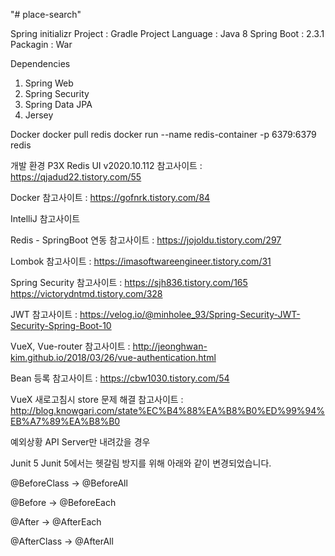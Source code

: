 "# place-search" 

Spring initializr
Project : Gradle Project
Language : Java 8
Spring Boot : 2.3.1
Packagin : War

Dependencies
1) Spring Web
2) Spring Security
3) Spring Data JPA
4) Jersey


Docker
docker pull redis
docker run --name redis-container -p 6379:6379 redis

개발 환경
P3X Redis UI v2020.10.112
참고사이트 : https://qjadud22.tistory.com/55

Docker
참고사이트 : https://gofnrk.tistory.com/84

IntelliJ
참고사이트

Redis - SpringBoot 연동
참고사이트 : https://jojoldu.tistory.com/297

Lombok
참고사이트 : https://imasoftwareengineer.tistory.com/31

Spring Security
참고사이트 : 
https://sjh836.tistory.com/165
https://victorydntmd.tistory.com/328

JWT
참고사이트 :
https://velog.io/@minholee_93/Spring-Security-JWT-Security-Spring-Boot-10


VueX, Vue-router
참고사이트 : http://jeonghwan-kim.github.io/2018/03/26/vue-authentication.html

Bean 등록
참고사이트 : https://cbw1030.tistory.com/54

VueX 새로고침시 store 문제 해결
참고사이트 : http://blog.knowgari.com/state%EC%B4%88%EA%B8%B0%ED%99%94%EB%A7%89%EA%B8%B0



예외상황
API Server만 내려갔을 경우

Junit 5
Junit 5에서는 헷갈림 방지를 위해 아래와 같이 변경되었습니다.

@BeforeClass -> @BeforeAll

@Before -> @BeforeEach

@After -> @AfterEach

@AfterClass -> @AfterAll